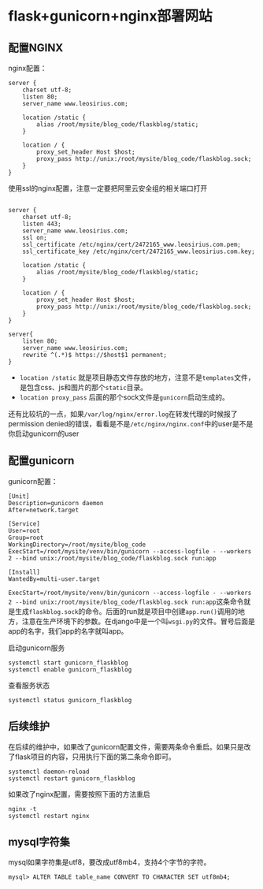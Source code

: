 # flask+gunicorn+nginx部署网站

## 配置NGINX

nginx配置：

```
server {
    charset utf-8;
    listen 80;
    server_name www.leosirius.com;

    location /static {
        alias /root/mysite/blog_code/flaskblog/static;
    }

    location / {
        proxy_set_header Host $host;
        proxy_pass http://unix:/root/mysite/blog_code/flaskblog.sock;
    }
}
```

使用ssl的nginx配置，注意一定要把阿里云安全组的相关端口打开

```

server {
    charset utf-8;
    listen 443;
    server_name www.leosirius.com;
    ssl on;
    ssl_certificate /etc/nginx/cert/2472165_www.leosirius.com.pem;
    ssl_certificate_key /etc/nginx/cert/2472165_www.leosirius.com.key;

    location /static {
        alias /root/mysite/blog_code/flaskblog/static;
    }

    location / {
        proxy_set_header Host $host;
        proxy_pass http://unix:/root/mysite/blog_code/flaskblog.sock;
    }
}

server{
    listen 80;
    server_name www.leosirius.com;
    rewrite ^(.*)$ https://$host$1 permanent;
}
```



- `location /static` 就是项目静态文件存放的地方，注意不是`templates`文件，是包含css、js和图片的那个`static`目录。
- `location proxy_pass` 后面的那个sock文件是`gunicorn`启动生成的。

还有比较坑的一点，如果`/var/log/nginx/error.log`在转发代理的时候报了permission denied的错误，看看是不是`/etc/nginx/nginx.conf`中的user是不是你启动gunicorn的user

## 配置gunicorn

gunicorn配置：

```
[Unit]
Description=gunicorn daemon
After=network.target

[Service]
User=root
Group=root
WorkingDirectory=/root/mysite/blog_code
ExecStart=/root/mysite/venv/bin/gunicorn --access-logfile - --workers 2 --bind unix:/root/mysite/blog_code/flaskblog.sock run:app

[Install]
WantedBy=multi-user.target
```

`ExecStart=/root/mysite/venv/bin/gunicorn --access-logfile - --workers 2 --bind unix:/root/mysite/blog_code/flaskblog.sock run:app`这条命令就是生成`flaskblog.sock`的命令。后面的run就是项目中创建`app.run()`调用的地方，注意在生产环境下的参数。在django中是一个叫`wsgi.py`的文件。冒号后面是app的名字，我们app的名字就叫app。

启动gunicorn服务

```
systemctl start gunicorn_flaskblog
systemctl enable gunicorn_flaskblog
```

查看服务状态

```
systemctl status gunicorn_flaskblog
```

## 后续维护

在后续的维护中，如果改了gunicorn配置文件，需要两条命令重启。如果只是改了flask项目的内容，只用执行下面的第二条命令即可。

```
systemctl daemon-reload
systemctl restart gunicorn_flaskblog
```

如果改了nginx配置，需要按照下面的方法重启

```
nginx -t
systemctl restart nginx
```

## mysql字符集

mysql如果字符集是utf8，要改成utf8mb4，支持4个字节的字符。

`mysql> ALTER TABLE table_name CONVERT TO CHARACTER SET utf8mb4;`